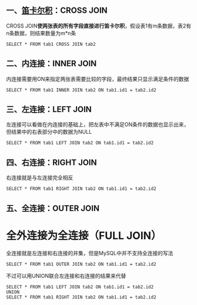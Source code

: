 ## 一、[笛卡尔积](https://so.csdn.net/so/search?q=笛卡尔积&spm=1001.2101.3001.7020)：CROSS JOIN

CROSS JOIN**使两张表的所有字段直接进行笛卡尔积**，假设表1有m条数据，表2有n条数据，则结果数量为m*n条

```
SELECT * FROM tab1 CROSS JOIN tab2
```



## 二、内连接：INNER JOIN

内连接需要用ON来指定两张表需要比较的字段，最终结果只显示满足条件的数据

```
SELECT * FROM tab1 INNER JOIN tab2 ON tab1.id1 = tab2.id2
```



## 三、左连接：LEFT JOIN

左连接可以看做在内连接的基础上，把左表中不满足ON条件的数据也显示出来，但结果中的右表部分中的数据为NULL

```
SELECT * FROM tab1 LEFT JOIN tab2 ON tab1.id1 = tab2.id2
```



## 四、右连接：RIGHT JOIN

右连接就是与左连接完全相反

```
SELECT * FROM tab1 RIGHT JOIN tab2 ON tab1.id1 = tab2.id2
```



## 五、全连接：OUTER JOIN

# 全外连接为全连接（FULL JOIN）

全连接就是左连接和右连接的并集，但是MySQL中并不支持全连接的写法

```
SELECT * FROM tab1 OUTER JOIN tab2 ON tab1.id1 = tab2.id2
```

不过可以用UNION联合左连接和右连接的结果来代替

```
SELECT * FROM tab1 LEFT JOIN tab2 ON tab1.id1 = tab2.id2
UNION
SELECT * FROM tab1 RIGHT JOIN tab2 ON tab1.id1 = tab2.id2
```

